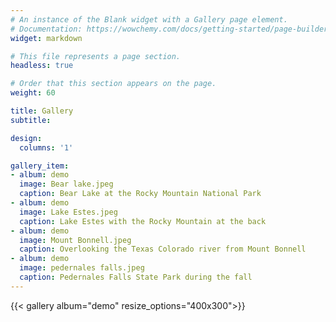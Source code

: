 ```yaml
---
# An instance of the Blank widget with a Gallery page element.
# Documentation: https://wowchemy.com/docs/getting-started/page-builder/
widget: markdown

# This file represents a page section.
headless: true

# Order that this section appears on the page.
weight: 60

title: Gallery
subtitle:

design:
  columns: '1'

gallery_item:
- album: demo
  image: Bear lake.jpeg
  caption: Bear Lake at the Rocky Mountain National Park
- album: demo
  image: Lake Estes.jpeg
  caption: Lake Estes with the Rocky Mountain at the back
- album: demo
  image: Mount Bonnell.jpeg
  caption: Overlooking the Texas Colorado river from Mount Bonnell
- album: demo
  image: pedernales falls.jpeg
  caption: Pedernales Falls State Park during the fall
---
```


{{< gallery album="demo" resize_options="400x300">}}
